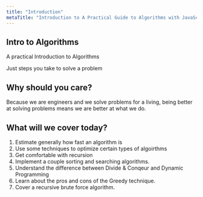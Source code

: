 ```yaml
---
title: "Introduction"
metaTitle: "Introduction to A Practical Guide to Algorithms with JavaScript from Frontend Masters"
---
```


## Intro to Algorithms
A practical Introduction to Algorithms

Just steps you take to solve a problem

## Why should you care?
Because we are engineers and we solve problems for a living, being better at solving problems means we are better at what we do.

## What will we cover today?
1. Estimate generally how fast an algorithm is
2. Use some techniques to optimize certain  types of algoirthms
3. Get comfortable with recursion
4. Implement a couple sorting and searching algorithms.
5. Understand the difference between Divide & Conqeur and Dynamic Programming
6. Learn about the pros and cons of the Greedy technique.
7. Cover a recursive brute force algorithm.

 

